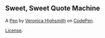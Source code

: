 Sweet, Sweet Quote Machine
--------------------------


A [Pen](http://codepen.io/123Fives/pen/MyzBrd) by [Veronica Highsmith](http://codepen.io/123Fives) on [CodePen](http://codepen.io/).

[License](http://codepen.io/123Fives/pen/MyzBrd/license).